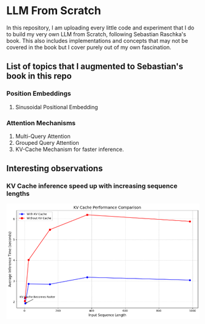 # LLM From Scratch 

In this repository, I am uploading every little code and experiment that I do to build my very own LLM from Scratch, following Sebastian Raschka's book. This also includes implementations and concepts that may not be covered in the book but I cover purely out of my own fascination. 


## List of topics that I augmented to Sebastian's book in this repo 

### Position Embeddings 

1. Sinusoidal Positional Embedding

### Attention Mechanisms 

1. Multi-Query Attention 
2. Grouped Query Attention
3. KV-Cache Mechanism for faster inference. 

## Interesting observations 

### KV Cache inference speed up with increasing sequence lengths 
![Inference speed comparison with and without KV Cache mechanism](pretraining/plots/compare_time_kv_nokv.png)